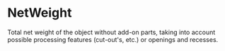 NetWeight
=========

Total net weight of the object without add-on parts, taking into account possible processing features (cut-out's, etc.) or openings and recesses.
